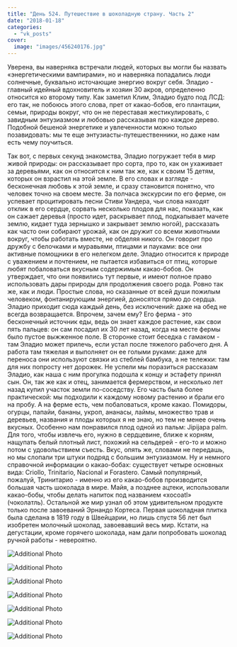 ```yaml
---
title: "День 524. Путешествие в шоколадную страну. Часть 2"
date: "2018-01-18"
categories: 
  - "vk_posts"
cover:
  image: "images/456240176.jpg"
---
```


Уверена, вы наверняка встречали людей, которых вы могли бы назвать «энергетическими вампирами», но и наверняка попадались люди солнечные, буквально источающие энергию вокруг себя. Эладио - главный идейный вдохновитель и хозяин 30 акров, определенно относится ко второму типу. Как заметил Клим, Эладио будто под ЛСД: его так, не побоюсь этого слова, прет от какао-бобов, его плантации, семьи, природы вокруг, что он не переставая жестикулировать, с завидным энтузиазмом и любовью рассказывая про каждое дерево. Подобной бешеной энергетике и увлеченности можно только позавидовать: мы те еще энтузиасты-путешественники, но даже нам есть чему поучиться.

<!--more-->

Так вот, с первых секунд знакомства, Эладио погружает тебя в мир живой природы: он рассказывает про сорта, про то, как он ухаживает за деревьями, как он относится к ним так же, как к своим 15 детям, которых он взрастил на этой земле. В его словах и взгляде - бесконечная любовь к этой земле, и сразу становится понятно, что человек точно на своем месте. За полчаса экскурсии по его ферме, он успевает процитировать песни Стиви Уандера, чьи слова находят отклик в его сердце, сорвать несколько плодов для нас, показать, как он сажает деревья (просто идет, раскрывает плод, подкапывает мачете землю, кидает туда зернышко и закрывает землю ногой), рассказать как часто они собирают урожай, как он дружит со всеми животными вокруг, чтобы работать вместе, не обделяя никого. Он говорит про дружбу с белочками и муравьями, птицами и пауками: все они активные помощники в его нелегком деле. Эладио относится к природе с уважением и почтением, не пытается избавиться от птиц, которые любят побаловаться вкусным содержимым какао-бобов. Он утверждает, что они появились тут первые, и имеют полное право использовать дары природы для продолжения своего рода. Ровно так же, как и люди. Простые слова, но сказанные от всей души пожилым человеком, фонтанирующим энергией, доносятся прямо до сердца. Эладио приходит сюда каждый день, без исключений: даже на обед не всегда возвращается. Впрочем, зачем ему? Его ферма - это бесконечный источник еды, ведь он знает каждое растение, как свои пять пальцев: он сам посадил их 30 лет назад, когда на месте фермы было пустое выжженное поле. В сторонке стоит беседка с гамаком - там Эладио может прилечь, если устал после тяжелого рабочего дня. А работа там тяжелая и выполняет он ее голыми руками: даже для переноса они используют связки из стеблей бамбука, а не тележки: там для них попросту нет дорожек. Не успели мы поразиться рассказам Эладио, как наша с ним прогулка подошла к концу и эстафету принял сын. Он, так же как и отец, занимается фермерством, и несколько лет назад купил участок земли по-соседству. Его часть была более практической: мы подходили к каждому новому растению и брали его на пробу. А на ферме есть, чем побаловаться, кроме какао. Помидоры, огурцы, папайи, бананы, укроп, ананасы, лаймы, множество трав и деревьев, названия и плоды которых я не знаю, но тем не менее очень вкусных. Особенно нам понравился плод одной из пальм: Jipijapa palm. Для того, чтобы извлечь его, нужно в сердцевине, ближе к корням, нащупать белый плотный лист, похожий на сельдерей - его-то и можно потом с удовольствием съесть. Вкус, опять же, словами не передашь, но мы слопали три штуки подряд с большим энтузиазмом. Ну и немного справочной информации о какао-бобах: существует четыре основных вида: Criollo, Trinitario, Nacional и Forastero. Самый популярный, пожалуй, Тринитарио - именно из его какао-бобов производится большая часть шоколада в мире. Майя, а позднее ацтеки, использовали какао-бобы, чтобы делать напиток под названием «xocoatl» (чоколатль). Остальной же мир узнал об этом удивительном продукте только после завоеваний Эрнандо Кортеса. Первая шоколадная плитка была сделана в 1819 году в Швейцарии, но лишь спустя 56 лет был изобретен молочный шоколад, завоевавший весь мир. Кстати, на дегустации, кроме горячего шоколада, нам дали попробовать шоколад ручной работы - невероятно.

![Additional Photo](https://vodpop.ru/wp-content/uploads/2023/07/456240177.jpg)

![Additional Photo](https://vodpop.ru/wp-content/uploads/2023/07/456240178.jpg)

![Additional Photo](https://vodpop.ru/wp-content/uploads/2023/07/456240179.jpg)

![Additional Photo](https://vodpop.ru/wp-content/uploads/2023/07/456240180.jpg)

![Additional Photo](https://vodpop.ru/wp-content/uploads/2023/07/456240181.jpg)

![Additional Photo](https://vodpop.ru/wp-content/uploads/2023/07/456240182.jpg)

![Additional Photo](https://vodpop.ru/wp-content/uploads/2023/07/456240183.jpg)

